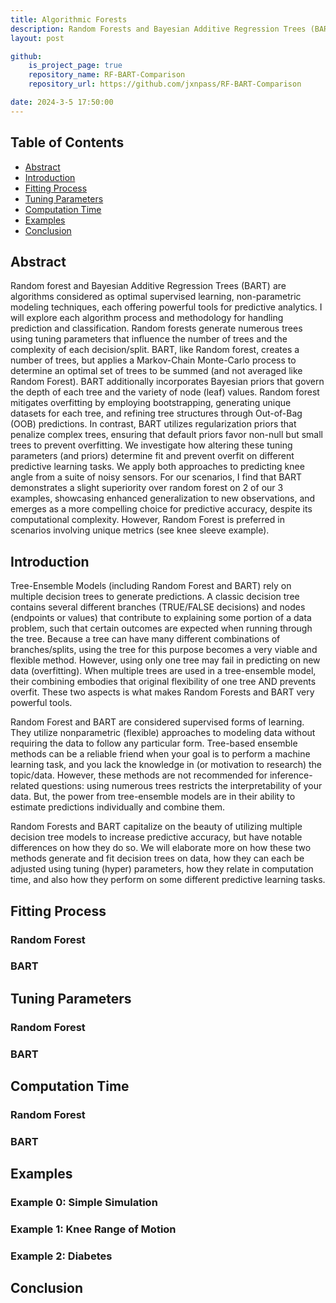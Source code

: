 ```yaml
---
title: Algorithmic Forests
description: Random Forests and Bayesian Additive Regression Trees (BART) are both powerful, nonparametric tree-based ensemble methods that predict on both regression and classification tasks. In this post and repository, I explore how they compare with each other regarding model fit, tuning parameters, computation time, and accuracy.  
layout: post

github:
    is_project_page: true
    repository_name: RF-BART-Comparison
    repository_url: https://github.com/jxnpass/RF-BART-Comparison

date: 2024-3-5 17:50:00
---
```


## Table of Contents
- [Abstract](#abstract)
- [Introduction](#introduction)
- [Fitting Process](#fitting-process)
- [Tuning Parameters](#tuning-parameters)
- [Computation Time](#computation-time)
- [Examples](#examples)
- [Conclusion](#conclusion)

## Abstract
Random forest and Bayesian Additive Regression Trees (BART) are algorithms considered as optimal supervised learning, non-parametric modeling techniques, each offering powerful tools for predictive analytics. I will explore each algorithm process and methodology for handling prediction and classification. Random forests generate numerous trees using tuning parameters that influence the number of trees and the complexity of each decision/split. BART, like Random forest, creates a number of trees, but applies a Markov-Chain Monte-Carlo process to determine an optimal set of trees to be summed (and not averaged like Random Forest). BART additionally incorporates Bayesian priors that govern the depth of each tree and the variety of node (leaf) values. Random forest mitigates overfitting by employing bootstrapping, generating unique datasets for each tree, and refining tree structures through Out-of-Bag (OOB) predictions. In contrast, BART utilizes regularization priors that penalize complex trees, ensuring that default priors favor non-null but small trees to prevent overfitting. We investigate how altering these tuning parameters (and priors) determine fit and prevent overfit on different predictive learning tasks. We apply both approaches to predicting knee angle from a suite of noisy sensors. For our scenarios, I find that BART demonstrates a slight superiority over random forest on 2 of our 3 examples, showcasing enhanced generalization to new observations, and emerges as a more compelling choice for predictive accuracy, despite its computational complexity. However, Random Forest is preferred in scenarios involving unique metrics (see knee sleeve example).

## Introduction
Tree-Ensemble Models (including Random Forest and BART) rely on multiple decision trees to generate predictions. A classic decision tree contains several different branches (TRUE/FALSE decisions) and nodes (endpoints or values) that contribute to explaining some portion of a data problem, such that certain outcomes are expected when running through the tree. Because a tree can have many different combinations of branches/splits, using the tree for this purpose becomes a very viable and flexible method. However, using only one tree may fail in predicting on new data (overfitting). When multiple trees are used in a tree-ensemble model, their combining embodies that original flexibility of one tree AND prevents overfit. These two aspects is what makes Random Forests and BART very powerful tools. 

Random Forest and BART are considered supervised forms of learning. They utilize nonparametric (flexible) approaches to modeling data without requiring the data to follow any particular form. Tree-based ensemble methods can be a reliable friend when your goal is to perform a machine learning task, and you lack the knowledge in (or motivation to research) the topic/data. However, these methods are not recommended for inference-related questions: using numerous trees restricts the interpretability of your data. But, the power from tree-ensemble models are in their ability to estimate predictions individually and combine them. 

Random Forests and BART capitalize on the beauty of utilizing multiple decision tree models to increase predictive accuracy, but have notable differences on how they do so. We will elaborate more on how these two methods generate and fit decision trees on data, how they can each be adjusted using tuning (hyper) parameters, how they relate in computation time, and also how they perform on some different predictive learning tasks. 

## Fitting Process


### Random Forest
### BART

## Tuning Parameters
### Random Forest 
### BART

## Computation Time
### Random Forest 
### BART

## Examples
### Example 0: Simple Simulation
### Example 1: Knee Range of Motion
### Example 2: Diabetes 

## Conclusion

